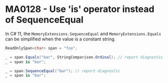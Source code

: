 # MA0128 - Use 'is' operator instead of SequenceEqual

In C# 11, the `MemoryExtensions.SequenceEqual` and `MemoryExtensions.Equals` can be simplified when the value is a constant string.

````c#
ReadOnlySpan<char> span = "foo";

_ = span.Equals("bar", StringComparison.Ordinal); // report diagnostic
_ = span is "bar";

_ = span.SequenceEqual("bar"); // report diagnostic
_ = span is "bar";
````
